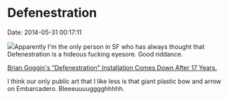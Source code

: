 Defenestration
==============

Date: 2014-05-31 00:17:11

[![](http://www.jwz.org/images/14319259813_e79ac6594f_b.jpg)](http://hifructose.com/2014/05/29/brian-goggins-defenestration-installation-comes-down-after-17-years/)Apparently
I\'m the only person in SF who has always thought that Defenestration is
a hideous fucking eyesore. Good riddance.

[Brian Goggin\'s \"Defenestration\" Installation Comes Down After 17
Years.](http://hifructose.com/2014/05/29/brian-goggins-defenestration-installation-comes-down-after-17-years/)

I think our only public art that I like less is that giant plastic bow
and arrow on Embarcadero. Bleeeuuuugggghhhhh.

